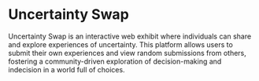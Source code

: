 # Uncertainty Swap

Uncertainty Swap is an interactive web exhibit where individuals can share and explore experiences of uncertainty. This platform allows users to submit their own experiences and view random submissions from others, fostering a community-driven exploration of decision-making and indecision in a world full of choices.